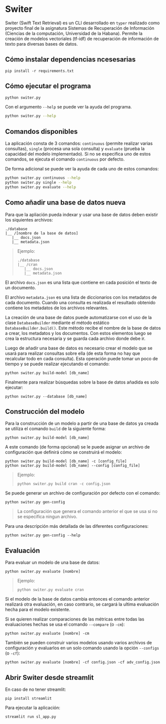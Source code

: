 # Switer

Switer (Swift Text Retrieval) es un CLI desarrollado en `typer` realizado como
proyecto final de la asignatura Sistemas de Recuperación de Información
(Ciencias de la computación, Universidad de la Habana). Permite la creación de
modelos vectoriales (tf-idf) de recuperación de información de texto para
diversas bases de datos.

## Cómo instalar dependencias ncesesarias

```shell
pip install -r requirements.txt
```

## Cómo ejecutar el programa

```sh
python switer.py
```

Con el argumento `--help` se puede ver la ayuda del programa.
```sh
python switer.py --help
```

## Comandos disponibles

La aplicación consta de 3 comandos: `continuous` (permite realizar varias
consultas), `single` (procesa una sola consulta) y `evaluate` (prueba la
capacidad del modelo implementado). Si no se especifica uno de estos comandos,
se ejecuta el comando `continuous` por defecto.

De forma adicional se puede ver la ayuda de cada uno de estos comandos:
```sh
python switer.py continuous --help
python switer.py single --help
python switer.py evaluate --help
```

## Como añadir una base de datos nueva

Para que la apliación pueda indexar y usar una base de datos deben existir
los siquientes archivos:

```text
./database
|__ /[nombre de la base de datos]
   |__ docs.json
   |__ metadata.json
```

> Ejemplo:
> ```text
> ./database
> |__ /cran
>    |__ docs.json
>    |__ metadata.json
> ```

El archivo `docs.json` es una lista que contiene en cada posición el texto de un
documento.

El archivo `metadata.json` es una lista de diccionarios con los metadatos de cada
documento. Cuando una consulta es realizada el resultado obtenido contiene los
metadatos de los archivos relevantes.

La creación de una base de datos puede automatizarse con el uso de la clase
`DatabaseBuilder` mediante el método estático `DatabaseBuilder.build()`. Este
método recibe el nombre de la base de datos a crear, los metadatos y los
documentos. Con estos elementos luego se crea la estructura necesaria y se
guarda cada archivo donde debe ir.

Luego de añadir una base de datos es necesario crear el modelo que se usará
para realizar consultas sobre ella (de esta forma no hay que recalcular todo en
cada consulta). Esta operación puede tomar un poco de tiempo y se puede realizar
ejecutando el comando:

```shell
python switer.py build-model [db_name]
```

Finalmente para realizar búsquedas sobre la base de datos añadida es solo
ejecutar:

```shell
python switer.py --database [db_name]
```

## Construcción del modelo

Para la construcción de un modelo a partir de una base de datos ya creada se utiliza
el comando `build` de la siguiente forma:

```shell
python switer.py build-model [db_name]
```

A este comando (de forma opcional) se le puede asignar un archivo de
configuración que definirá cómo se construirá el modelo:

```shell
python switer.py build-model [db_name] -c [config_file]
python switer.py build-model [db_name] --config [config_file]
```

> Ejemplo:
> ```shell
> python switer.py build cran -c config.json
> ```

Se puede generar un archivo de configuración por defecto con el comando:

```shell
python switer.py gen-config
```

> La configuración que genera el comando anterior el que se usa si no se
> especifica ningun archivo.

Para una descripción más detallada de las diferentes configuraciones:

```shell
python switer.py gen-config --help
```

## Evaluación

Para evaluar un modelo de una base de datos:

```shell
python switer.py evaluate [nombre]
```

> Ejemplo:
> ```shell
> python switer.py evaluate cran
> ```

Si el modelo de la base de datos cambia entonces el comando anterior realizará
otra evaluación, en caso contrario, se cargará la ultima evaluación hecha para
el modelo existente.

Si se quieren realizar comparaciones de las métricas entre todas las evaluaciones
hechas se usa el comando `--compare` (o `-cm`):

```shell
python switer.py evaluate [nombre] -cm
```

También se pueden construir varios modelos usando varios archivos de configuración
y evaluarlos en un solo comando usando la opción `--configs` (o `-cf`):

```shell
python switer.py evaluate [nombre] -cf config.json -cf adv_config.json
```

## Abrir Switer desde streamlit

En caso de no tener streamlit:

```shell
pip install streamlit
```

Para ejecutar la aplicación:

```shell
streamlit run sl_app.py
```
